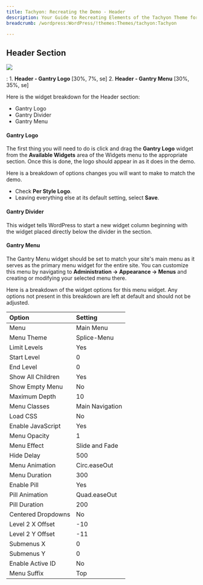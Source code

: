 ```yaml
---
title: Tachyon: Recreating the Demo - Header
description: Your Guide to Recreating Elements of the Tachyon Theme for WordPress
breadcrumb: /wordpress:WordPress/!themes:Themes/tachyon:Tachyon

---
```


Header Section
-----
![][demo]

:   1. **Header - Gantry Logo** [30%, 7%, se]
    2. **Header - Gantry Menu** [30%, 35%, se]

Here is the widget breakdown for the Header section:

* Gantry Logo
* Gantry Divider
* Gantry Menu

#### Gantry Logo

The first thing you will need to do is click and drag the **Gantry Logo** widget from the **Available Widgets** area of the Widgets menu to the appropriate section. Once this is done, the logo should appear in as it does in the demo.

Here is a breakdown of options changes you will want to make to match the demo.

* Check **Per Style Logo**.
* Leaving everything else at its default setting, select **Save**.

#### Gantry Divider

This widget tells WordPress to start a new widget column beginning with the widget placed directly below the divider in the section.

#### Gantry Menu

The Gantry Menu widget should be set to match your site's main menu as it serves as the primary menu widget for the entire site. You can customize this menu by navigating to **Administration -> Appearance -> Menus** and creating or modifying your selected menu there.

Here is a breakdown of the widget options for this menu widget. Any options not present in this breakdown are left at default and should not be adjusted.

| Option             | Setting         |  
| :----------------- | :-------------- |  
| Menu               | Main Menu       |  
| Menu Theme         | Splice-Menu     |  
| Limit Levels       | Yes             |  
| Start Level        | 0               |  
| End Level          | 0               |  
| Show All Children  | Yes             |  
| Show Empty Menu    | No              |  
| Maximum Depth      | 10              |  
| Menu Classes       | Main Navigation |  
| Load CSS           | No              |  
| Enable JavaScript  | Yes             |  
| Menu Opacity       | 1               |  
| Menu Effect        | Slide and Fade  |  
| Hide Delay         | 500             |  
| Menu Animation     | Circ.easeOut    |  
| Menu Duration      | 300             |  
| Enable Pill        | Yes             |  
| Pill Animation     | Quad.easeOut    |  
| Pill Duration      | 200             |  
| Centered Dropdowns | No              |  
| Level 2 X Offset   | -10             |  
| Level 2 Y Offset   | -11             |  
| Submenus X         | 0               |  
| Submenus Y         | 0               |  
| Enable Active ID   | No              |  
| Menu Suffix        | Top             |  

[demo]: assets/demo_1.jpeg
[menu]: ../../start/menus.md
[faq]: faq.md
